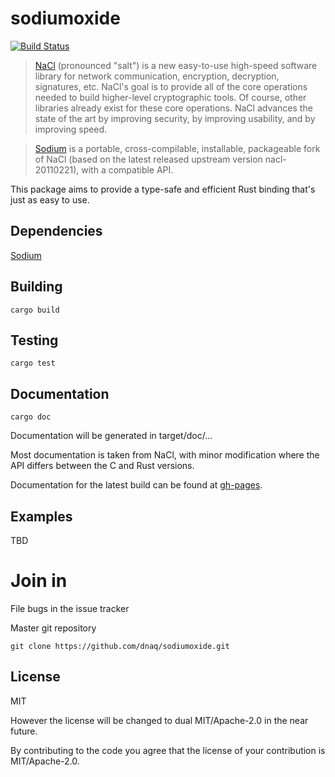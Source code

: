 sodiumoxide
===========

[![Build Status](https://travis-ci.org/dnaq/sodiumoxide.svg?branch=master)](https://travis-ci.org/dnaq/sodiumoxide)

> [NaCl](http://nacl.cr.yp.to) (pronounced "salt") is a new easy-to-use high-speed software library for network communication, encryption, decryption, signatures, etc. NaCl's goal is to provide all of the core operations needed to build higher-level cryptographic tools.
> Of course, other libraries already exist for these core operations. NaCl advances the state of the art by improving security, by improving usability, and by improving speed.

> [Sodium](https://github.com/jedisct1/libsodium) is a portable, cross-compilable, installable, packageable fork of NaCl (based on the latest released upstream version nacl-20110221), with a compatible API.

This package aims to provide a type-safe and efficient Rust binding that's just
as easy to use.

Dependencies
------------

[Sodium](https://github.com/jedisct1/libsodium)

Building
--------
    cargo build

Testing
-------
    cargo test

Documentation
-------------
    cargo doc

Documentation will be generated in target/doc/...

Most documentation is taken from NaCl, with minor modification where the API
differs between the C and Rust versions.

Documentation for the latest build can be found at
[gh-pages](https://dnaq.github.io/sodiumoxide).

Examples
--------
TBD

Join in
=======
File bugs in the issue tracker

Master git repository

    git clone https://github.com/dnaq/sodiumoxide.git

License
-------
MIT

However the license will be changed to dual MIT/Apache-2.0 in the near future.

By contributing to the code you agree that the license of your contribution is
MIT/Apache-2.0.
